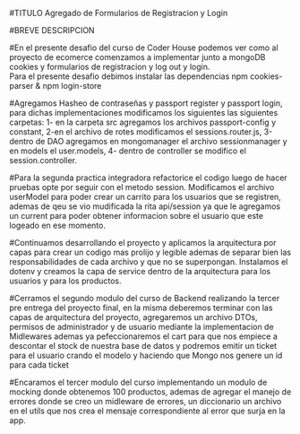#TITULO
Agregado de Formularios de Registracion y Login

#BREVE DESCRIPCION

#En el presente desafio del curso de Coder House podemos ver como al proyecto de ecomerce comenzamos a implementar junto a mongoDB cookies y formularios de registracion y log out y login.  
Para el presente desafio debimos instalar las dependencias npm cookies-parser & npm login-store

#Agregamos Hasheo de contraseñas y passport register y passport login, para dichas implementaciones modificamos los siguientes las siguientes carpetas: 1- en la carpeta src agregamos los archivos passport-config y constant, 2-en el archivo de rotes modificamos el sessions.router.js, 3-dentro de DAO agregamos en mongomanager el archivo sessionmanager y en models el user.models, 4- dentro de controller se modifico el session.controller.

#Para la segunda practica integradora refactorice el codigo luego de hacer pruebas opte por seguir con el metodo session. Modificamos el archivo userModel para poder crear un carrito para los usuarios que se registren, ademas de qeu se vio mudificada la rita api/session ya que le agregamos un current para poder obtener informacion sobre el usuario que este logeado en ese momento.

#Continuamos desarrollando el proyecto y aplicamos la arquitectura por capas para crear un codigo mas prolijo y legible ademas de separar bien las responsabilidades de cada archivo y que no se superpongan.
Instalamos el dotenv y creamos la capa de service dentro de la arquitectura para los usuarios y para los productos.

#Cerramos el segundo modulo del curso de Backend realizando la tercer pre entrega del proyecto final, en la misma deberemos terminar con las capas de arquitectura del proyecto, agregaremos un archivo DTOs, permisos de administrador y de usuario mediante la implementacion de Midlewares ademas ya pefeccionaremos el cart para que nos empiece a descontar el stock de nuestra base de datos y podremos emitir un ticket para el usuario crando el modelo y haciendo que Mongo nos genere un id para cada ticket

#Encaramos el tercer modulo del curso implementando un modulo de mocking donde obtenemos 100 productos, ademas de agregar el manejo de errores donde se creo un midleware de errores, un diccionario un archivo en el utils que nos crea el mensaje correspondiente al error que surja en la app.
